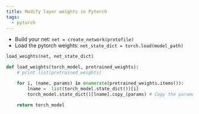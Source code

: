 ```yaml
---
title: Modify layer weights in Pytorch
tags:
  - pytorch
---
```


* Build your net: `net = create_network(protofile)`
* Load the pytorch weights: `net_state_dict = torch.load(model_path)` 

```python
load_weights(net, net_state_dict)

def load_weights(torch_model, pretrained_weights):
    # print list(pretrained_weights)

    for i, (name, params) in enumerate(pretrained_weights.items()):
        lname =  list(torch_model.state_dict())[i]
        torch_model.state_dict()[lname].copy_(params) # Copy the parameters to your net layers

    return torch_model
```